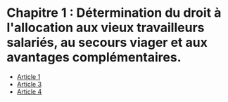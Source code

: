 # Chapitre 1 : Détermination du droit à l'allocation aux vieux travailleurs salariés, au secours viager et aux avantages complémentaires.

- [Article 1](article-1.md)
- [Article 3](article-3.md)
- [Article 4](article-4.md)
